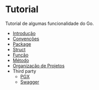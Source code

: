 # Tutorial

Tutorial de algumas funcionalidade do Go.

- [Introdução](docs/introducao.md)
- [Convenções](docs/convencao.md)
- [Package](docs/package.md)
- [Struct](docs/struct.md)
- [Função](docs/funcao.md)
- [Método](docs/metodo.md)
- [Organização de Projetos](docs/organizacao-projeto.md)
- Third party
    - [PGX](docs/pgx.md)
    - [Swagger](docs/swagger.md)
